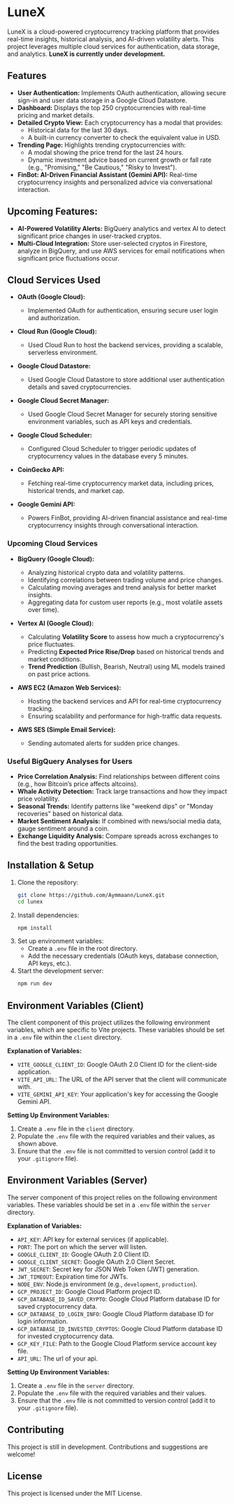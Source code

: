 # LuneX

LuneX is a cloud-powered cryptocurrency tracking platform that provides real-time insights, historical analysis, and AI-driven volatility alerts. This project leverages multiple cloud services for authentication, data storage, and analytics. **LuneX is currently under development.**

## Features

- **User Authentication:** Implements OAuth authentication, allowing secure sign-in and user data storage in a Google Cloud Datastore.
- **Dashboard:** Displays the top 250 cryptocurrencies with real-time pricing and market details.
- **Detailed Crypto View:** Each cryptocurrency has a modal that provides:
  - Historical data for the last 30 days.
  - A built-in currency converter to check the equivalent value in USD.
- **Trending Page:** Highlights trending cryptocurrencies with:
  - A modal showing the price trend for the last 24 hours.
  - Dynamic investment advice based on current growth or fall rate (e.g., "Promising," "Be Cautious," "Risky to Invest").
- **FinBot: AI-Driven Financial Assistant (Gemini API):** Real-time cryptocurrency insights and personalized advice via conversational interaction.

## Upcoming Features:
  - **AI-Powered Volatility Alerts:** BigQuery analytics and vertex AI to detect significant price changes in user-tracked cryptos.
  - **Multi-Cloud Integration:** Store user-selected cryptos in Firestore, analyze in BigQuery, and use AWS services for email notifications when significant price fluctuations occur.
 
## Cloud Services Used

- **OAuth (Google Cloud):**  
  - Implemented OAuth for authentication, ensuring secure user login and authorization.
  
- **Cloud Run (Google Cloud):**  
  - Used Cloud Run to host the backend services, providing a scalable, serverless environment.
  
- **Google Cloud Datastore:**  
  - Used Google Cloud Datastore to store additional user authentication details and saved cryptocurrencies.

- **Google Cloud Secret Manager:**  
  - Used Google Cloud Secret Manager for securely storing sensitive environment variables, such as API keys and credentials.

- **Google Cloud Scheduler:**  
  - Configured Cloud Scheduler to trigger periodic updates of cryptocurrency values in the database every 5 minutes.

- **CoinGecko API:**  
  - Fetching real-time cryptocurrency market data, including prices, historical trends, and market cap.

- **Google Gemini API:**
  - Powers FinBot, providing AI-driven financial assistance and real-time cryptocurrency insights through conversational interaction.



### Upcoming Cloud Services

- **BigQuery (Google Cloud):**  
  - Analyzing historical crypto data and volatility patterns.  
  - Identifying correlations between trading volume and price changes.  
  - Calculating moving averages and trend analysis for better market insights.  
  - Aggregating data for custom user reports (e.g., most volatile assets over time).  

- **Vertex AI (Google Cloud):**  
  - Calculating **Volatility Score** to assess how much a cryptocurrency's price fluctuates.  
  - Predicting **Expected Price Rise/Drop** based on historical trends and market conditions.  
  - **Trend Prediction** (Bullish, Bearish, Neutral) using ML models trained on past price actions.  

- **AWS EC2 (Amazon Web Services):**  
  - Hosting the backend services and API for real-time cryptocurrency tracking.  
  - Ensuring scalability and performance for high-traffic data requests.  

- **AWS SES (Simple Email Service):**  
  - Sending automated alerts for sudden price changes.  

### Useful BigQuery Analyses for Users  

- **Price Correlation Analysis:** Find relationships between different coins (e.g., how Bitcoin’s price affects altcoins).  
- **Whale Activity Detection:** Track large transactions and how they impact price volatility.  
- **Seasonal Trends:** Identify patterns like "weekend dips" or "Monday recoveries" based on historical data.  
- **Market Sentiment Analysis:** If combined with news/social media data, gauge sentiment around a coin.  
- **Exchange Liquidity Analysis:** Compare spreads across exchanges to find the best trading opportunities.  

## Installation & Setup

1. Clone the repository:
   ```bash
   git clone https://github.com/Aymmaann/LuneX.git
   cd lunex
   ```
2. Install dependencies:
   ```bash
   npm install
   ```
3. Set up environment variables:
   - Create a `.env` file in the root directory.
   - Add the necessary credentials (OAuth keys, database connection, API keys, etc.).
4. Start the development server:
   ```bash
   npm run dev
   ```

## Environment Variables (Client)

The client component of this project utilizes the following environment variables, which are specific to Vite projects. These variables should be set in a `.env` file within the `client` directory.

**Explanation of Variables:**

* `VITE_GOOGLE_CLIENT_ID`: Google OAuth 2.0 Client ID for the client-side application.
* `VITE_API_URL`: The URL of the API server that the client will communicate with.
* `VITE_GEMINI_API_KEY`: Your application's key for accessing the Google Gemini API.

**Setting Up Environment Variables:**

1.  Create a `.env` file in the `client` directory.
2.  Populate the `.env` file with the required variables and their values, as shown above.
3.  Ensure that the `.env` file is not committed to version control (add it to your `.gitignore` file).

## Environment Variables (Server)

The server component of this project relies on the following environment variables. These variables should be set in a `.env` file within the `server` directory.

**Explanation of Variables:**

* `API_KEY`: API key for external services (if applicable).
* `PORT`: The port on which the server will listen.
* `GOOGLE_CLIENT_ID`: Google OAuth 2.0 Client ID.
* `GOOGLE_CLIENT_SECRET`: Google OAuth 2.0 Client Secret.
* `JWT_SECRET`: Secret key for JSON Web Token (JWT) generation.
* `JWT_TIMEOUT`: Expiration time for JWTs.
* `NODE_ENV`: Node.js environment (e.g., `development`, `production`).
* `GCP_PROJECT_ID`: Google Cloud Platform project ID.
* `GCP_DATABASE_ID_SAVED_CRYPTO`: Google Cloud Platform database ID for saved cryptocurrency data.
* `GCP_DATABASE_ID_LOGIN_INFO`: Google Cloud Platform database ID for login information.
* `GCP_DATABASE_ID_INVESTED_CRYPTOS`: Google Cloud Platform database ID for invested cryptocurrency data.
* `GCP_KEY_FILE`: Path to the Google Cloud Platform service account key file.
* `API_URL`: The url of your api.

**Setting Up Environment Variables:**

1.  Create a `.env` file in the `server` directory.
2.  Populate the `.env` file with the required variables and their values.
3.  Ensure that the `.env` file is not committed to version control (add it to your `.gitignore` file). 

## Contributing
This project is still in development. Contributions and suggestions are welcome!

## License
This project is licensed under the MIT License.
